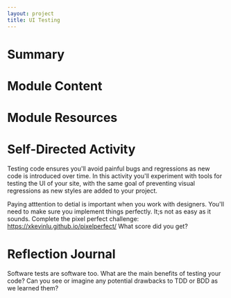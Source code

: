 ```yaml
---
layout: project
title: UI Testing
---
```


# Summary

# Module Content

# Module Resources

# Self-Directed Activity

Testing code ensures you'll avoid painful bugs and regressions as new code is introduced over time. In this activity you'll experiment with tools for testing the UI of your site, with the same goal of preventing visual regressions as new styles are added to your project.

Paying atttention to detial is important when you work with designers. You'll need to make sure you implement things perfectly. It;s not as easy as it sounds. Complete the pixel perfect challenge: https://xkevinlu.github.io/pixelperfect/ 
What score did you get?


# Reflection Journal

Software tests are software too. What are the main benefits of testing your code? Can you see or imagine any potential drawbacks to TDD or BDD as we learned them?